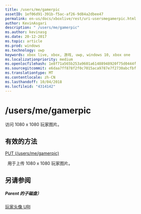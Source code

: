 ```yaml
---
title: /users/me/gamerpic
assetID: 1ef06d91-391b-f5ac-af26-9d84a2dbee47
permalink: en-us/docs/xboxlive/rest/uri-usersmegamerpic.html
author: KevinAsgari
description: " /users/me/gamerpic"
ms.author: kevinasg
ms.date: 20-12-2017
ms.topic: article
ms.prod: windows
ms.technology: uwp
keywords: xbox live, xbox, 游戏, uwp, windows 10, xbox one
ms.localizationpriority: medium
ms.openlocfilehash: 1e8f71a565b253a9601a61488948920f75d0444f
ms.sourcegitcommit: e6daa7ff878f2f0c7015aca9787e7f2730abcfbf
ms.translationtype: MT
ms.contentlocale: zh-CN
ms.lasthandoff: 10/04/2018
ms.locfileid: "4314142"
---
```

# <a name="usersmegamerpic"></a>/users/me/gamerpic
访问 1080 x 1080 玩家图片。  
<a id="ID4EQ"></a>

 
## <a name="valid-methods"></a>有效的方法

[PUT (/users/me/gamerpic)](uri-usersmegamerpicput.md)

&nbsp;&nbsp;用于上传 1080 x 1080 玩家图片。
 
<a id="ID4E1"></a>

 
## <a name="see-also"></a>另请参阅
 
<a id="ID4E3"></a>

 
##### <a name="parent"></a>Parent 的子磁盘） 

[玩家头像 URI](atoc-reference-gamerpic.md)

   